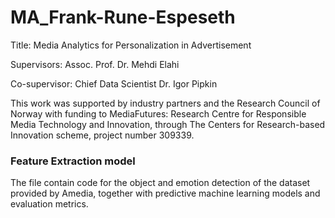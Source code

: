 # MA_Frank-Rune-Espeseth
Title: Media Analytics for Personalization in Advertisement

Supervisors: Assoc. Prof. Dr. Mehdi Elahi

Co-supervisor: Chief Data Scientist Dr. Igor Pipkin

This work was supported by industry partners and the Research Council of Norway
with funding to MediaFutures: Research Centre for Responsible Media Technology
and Innovation, through The Centers for Research-based Innovation scheme, project
number 309339.

### Feature Extraction model
The file contain code for the object and emotion detection of the dataset provided by Amedia, together with predictive machine learning models and evaluation metrics.
